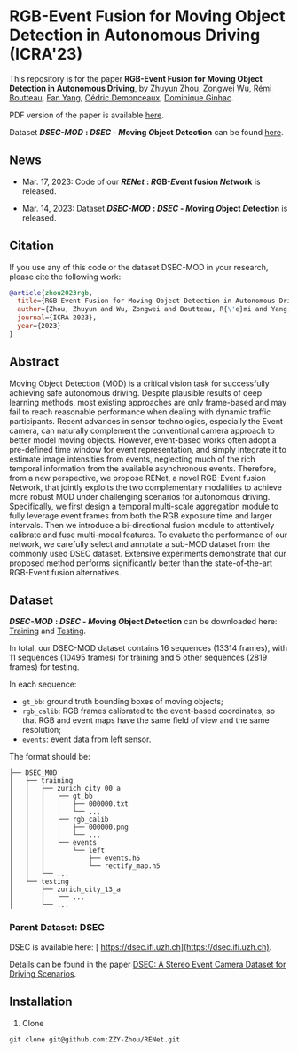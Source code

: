 # RGB-Event Fusion for Moving Object Detection in Autonomous Driving (ICRA'23)

This repository is for the paper **RGB-Event Fusion for Moving Object Detection in Autonomous Driving**, by
Zhuyun Zhou,
[Zongwei Wu](https://scholar.google.com/citations?user=3QSALjX498QC&hl=en&oi=ao),
[Rémi Boutteau](https://scholar.google.com/citations?user=U-SrcPkAAAAJ&hl=en&oi=ao),
[Fan Yang](https://scholar.google.com/citations?user=GNQHje8AAAAJ&hl=en&oi=ao),
[Cédric Demonceaux](https://scholar.google.com/citations?user=CCvaUR4AAAAJ&hl=en&oi=ao),
[Dominique Ginhac](https://scholar.google.com/citations?user=fkdCT5kAAAAJ&hl=en&oi=ao).

PDF version of the paper is available [here](https://arxiv.org/abs/2209.08323).

Dataset ***DSEC-MOD*** **: ***DSEC*** - ***M***oving ***O***bject ***D***etection** can be found [here](#dataset).



## News

* Mar. 17, 2023: Code of our ***RENet*** **: ***R***GB-***E***vent fusion ***Net***work** is released.

* Mar. 14, 2023: Dataset ***DSEC-MOD*** **: ***DSEC*** - ***M***oving ***O***bject ***D***etection** is released.



## Citation

If you use any of this code or the dataset DSEC-MOD in your research, please cite the following work:



```BibTeX
@article{zhou2023rgb,
  title={RGB-Event Fusion for Moving Object Detection in Autonomous Driving},
  author={Zhou, Zhuyun and Wu, Zongwei and Boutteau, R{\'e}mi and Yang, Fan and Demonceaux, C{\'e}dric and Ginhac, Dominique},
  journal={ICRA 2023},
  year={2023}
}
```



## Abstract

Moving Object Detection (MOD) is a critical vision task for successfully achieving safe autonomous driving. Despite plausible results of deep learning methods, most existing approaches are only frame-based and may fail to reach reasonable performance when dealing with dynamic traffic participants. Recent advances in sensor technologies, especially the Event camera, can naturally complement the conventional camera approach to better model moving objects. However, event-based works often adopt a pre-defined time window for event representation, and simply integrate it to estimate image intensities from events, neglecting much of the rich temporal information from the available asynchronous events. Therefore, from a new perspective, we propose RENet, a novel RGB-Event fusion Network, that jointly exploits the two complementary modalities to achieve more robust MOD under challenging scenarios for autonomous driving. Specifically, we first design a temporal multi-scale aggregation module to fully leverage event frames from both the RGB exposure time and larger intervals. Then we introduce a bi-directional fusion module to attentively calibrate and fuse multi-modal features. To evaluate the performance of our network, we carefully select and annotate a sub-MOD dataset from the commonly used DSEC dataset. Extensive experiments demonstrate that our proposed method performs significantly better than the state-of-the-art RGB-Event fusion alternatives.



## Dataset

***DSEC-MOD*** **: ***DSEC*** - ***M***oving ***O***bject ***D***etection** can be downloaded here: [Training](https://drive.google.com/file/d/1Yi1sdp3OIHSg3EplwJsEFHNF5-_dmBO5/view?usp=sharing) and [Testing](https://drive.google.com/file/d/1A7YcmY4s0X2Db2gi_Xt1rhNt-8mRXJ2f/view?usp=sharing).

In total, our DSEC-MOD dataset contains 16 sequences (13314 frames), with 11 sequences (10495 frames) for training and 5 other sequences (2819 frames) for testing.

In each sequence:
* `gt_bb`: ground truth bounding boxes of moving objects;
* `rgb_calib`: RGB frames calibrated to the event-based coordinates, so that RGB and event maps have the same field of view and the same resolution;
* `events`: event data from left sensor.

The format should be:
```
├── DSEC_MOD
│   ├── training
│   │   ├── zurich_city_00_a
│   │   │   ├── gt_bb
│   │   │   │   ├── 000000.txt
│   │   │   │   └── ...
│   │   │   ├── rgb_calib
│   │   │   │   ├── 000000.png
│   │   │   │   └── ...
│   │   │   └── events  
│   │   │       └── left
│   │   │           ├── events.h5
│   │   │           └── rectify_map.h5
│   │   └── ...
│   └── testing
│       ├── zurich_city_13_a
│       │   └── ...
│       └── ... 
```



### Parent Dataset: DSEC

DSEC is available here: [ https://dsec.ifi.uzh.ch](https://dsec.ifi.uzh.ch).

Details can be found in the paper [ DSEC: A Stereo Event Camera Dataset for Driving Scenarios](https://rpg.ifi.uzh.ch/docs/RAL21_DSEC.pdf).



## Installation

1. Clone

```
git clone git@github.com:ZZY-Zhou/RENet.git
```


